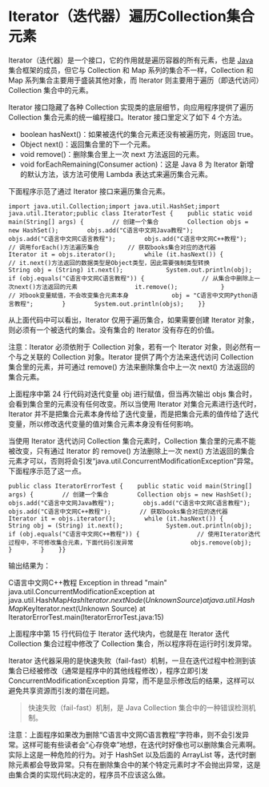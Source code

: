 # Iterator（迭代器）遍历Collection集合元素

Iterator（迭代器）是一个接口，它的作用就是遍历容器的所有元素，也是 [Java](http://c.biancheng.net/java/) 集合框架的成员，但它与 Collection 和 Map 系列的集合不一样，Collection 和 Map 系列集合主要用于盛装其他对象，而 Iterator 则主要用于遍历（即迭代访问）Collection 集合中的元素。

Iterator 接口隐藏了各种 Collection 实现类的底层细节，向应用程序提供了遍历 Collection 集合元素的统一编程接口。Iterator 接口里定义了如下 4 个方法。

- boolean hasNext()：如果被迭代的集合元素还没有被遍历完，则返回 true。
- Object next()：返回集合里的下一个元素。
- void remove()：删除集合里上一次 next 方法返回的元素。
- void forEachRemaining(Consumer action)：这是 Java 8 为 Iterator 新增的默认方法，该方法可使用 Lambda 表达式来遍历集合元素。


下面程序示范了通过 Iterator 接口来遍历集合元素。

```
import java.util.Collection;import java.util.HashSet;import java.util.Iterator;public class IteratorTest {    public static void main(String[] args) {        // 创建一个集合        Collection objs = new HashSet();        objs.add("C语言中文网Java教程");        objs.add("C语言中文网C语言教程");        objs.add("C语言中文网C++教程");        // 调用forEach()方法遍历集合        // 获取books集合对应的迭代器        Iterator it = objs.iterator();        while (it.hasNext()) {            // it.next()方法返回的数据类型是Object类型，因此需要强制类型转换            String obj = (String) it.next();            System.out.println(obj);            if (obj.equals("C语言中文网C语言教程")) {                // 从集合中删除上一次next()方法返回的元素                it.remove();            }            // 对book变量赋值，不会改变集合元素本身            obj = "C语言中文网Python语言教程";        }        System.out.println(objs);    }}
```

从上面代码中可以看出，Iterator 仅用于遍历集合，如果需要创建 Iterator 对象，则必须有一个被迭代的集合。没有集合的 Iterator 没有存在的价值。

注意：Iterator 必须依附于 Collection 对象，若有一个 Iterator 对象，则必然有一个与之关联的 Collection 对象。Iterator 提供了两个方法来迭代访问 Collection 集合里的元素，并可通过 remove() 方法来删除集合中上一次 next() 方法返回的集合元素。

上面程序中第 24 行代码对迭代变量 obj 进行赋值，但当再次输岀 objs 集合时，会看到集合里的元素没有任何改变。所以当使用 Iterator 对集合元素进行迭代时，Iterator 并不是把集合元素本身传给了迭代变量，而是把集合元素的值传给了迭代变量，所以修改迭代变量的值对集合元素本身没有任何影响。

当使用 Iterator 迭代访问 Collection 集合元素时，Collection 集合里的元素不能被改变，只有通过 Iterator 的 remove() 方法删除上一次 next() 方法返回的集合元素才可以，否则将会引发“java.util.ConcurrentModificationException”异常。下面程序示范了这一点。

```
public class IteratorErrorTest {    public static void main(String[] args) {        // 创建一个集合        Collection objs = new HashSet();        objs.add("C语言中文网Java教程");        objs.add("C语言中文网C语言教程");        objs.add("C语言中文网C++教程");        // 获取books集合对应的迭代器        Iterator it = objs.iterator();        while (it.hasNext()) {            String obj = (String) it.next();            System.out.println(obj);            if (obj.equals("C语言中文网C++教程")) {                // 使用Iterator迭代过程中，不可修改集合元素，下面代码引发异常                objs.remove(obj);            }        }    }}
```

输出结果为：

C语言中文网C++教程
Exception in thread "main" java.util.ConcurrentModificationException
    at java.util.HashMap$HashIterator.nextNode(Unknown Source)
    at java.util.HashMap$KeyIterator.next(Unknown Source)
    at IteratorErrorTest.main(IteratorErrorTest.java:15)

上面程序中第 15 行代码位于 Iterator 迭代块内，也就是在 Iterator 迭代 Collection 集合过程中修改了 Collection 集合，所以程序将在运行时引发异常。

Iterator 迭代器采用的是快速失败（fail-fast）机制，一旦在迭代过程中检测到该集合已经被修改（通常是程序中的其他线程修改），程序立即引发 ConcurrentModificationException 异常，而不是显示修改后的结果，这样可以避免共享资源而引发的潜在问题。

> 快速失败（fail-fast）机制，是 Java Collection 集合中的一种错误检测机制。

注意：上面程序如果改为删除“C语言中文网C语言教程”字符串，则不会引发异常。这样可能有些读者会“心存侥幸”地想，在迭代时好像也可以删除集合元素啊。实际上这是一种危险的行为。对于 HashSet 以及后面的 ArrayList 等，迭代时删除元素都会导致异常。只有在删除集合中的某个特定元素时才不会抛出异常，这是由集合类的实现代码决定的，程序员不应该这么做。